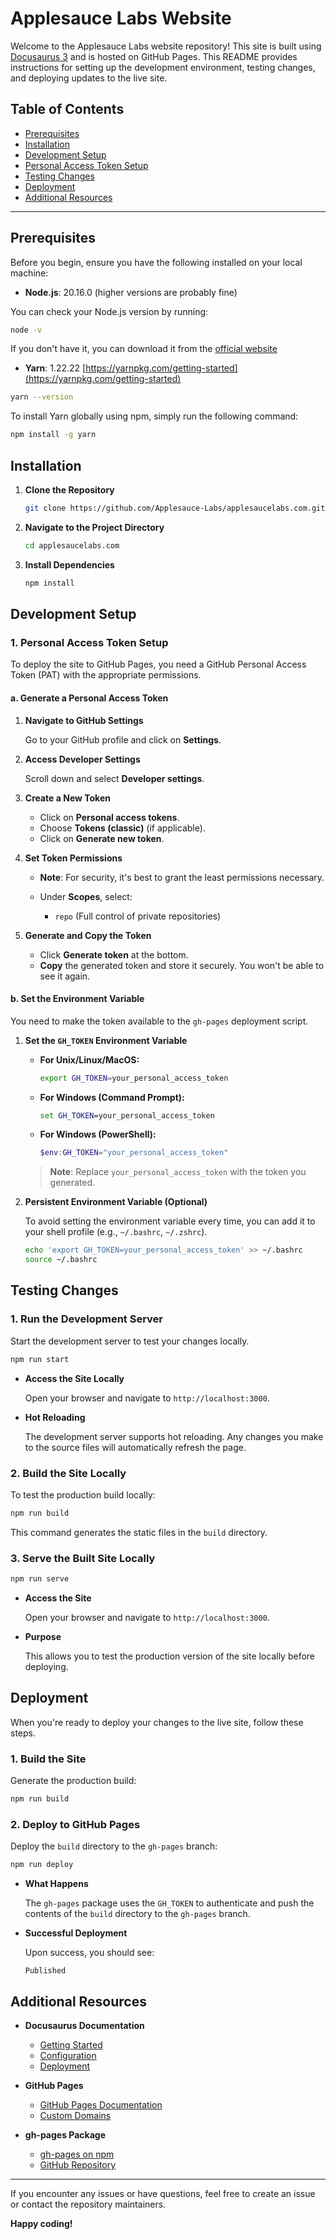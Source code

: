 # Applesauce Labs Website

Welcome to the Applesauce Labs website repository! This site is built using [Docusaurus 3](https://docusaurus.io/) and is hosted on GitHub Pages. This README provides instructions for setting up the development environment, testing changes, and deploying updates to the live site.

## Table of Contents

- [Prerequisites](#prerequisites)
- [Installation](#installation)
- [Development Setup](#development-setup)
- [Personal Access Token Setup](#personal-access-token-setup)
- [Testing Changes](#testing-changes)
- [Deployment](#deployment)
- [Additional Resources](#additional-resources)

---

## Prerequisites

Before you begin, ensure you have the following installed on your local machine:

- **Node.js**: 20.16.0 (higher versions are probably fine)

You can check your Node.js version by running:

```bash
node -v
```

If you don't have it, you can download it from the [official website](https://nodejs.org/)


- **Yarn**: 1.22.22 [https://yarnpkg.com/getting-started](https://yarnpkg.com/getting-started)

```bash
yarn --version
```

To install Yarn globally using npm, simply run the following command:

```bash
npm install -g yarn
``` 



## Installation

1. **Clone the Repository**

   ```bash
   git clone https://github.com/Applesauce-Labs/applesaucelabs.com.git
   ```

2. **Navigate to the Project Directory**

   ```bash
   cd applesaucelabs.com
   ```

3. **Install Dependencies**

   ```bash
   npm install
   ```


## Development Setup

### 1. Personal Access Token Setup

To deploy the site to GitHub Pages, you need a GitHub Personal Access Token (PAT) with the appropriate permissions.

#### a. Generate a Personal Access Token

1. **Navigate to GitHub Settings**

   Go to your GitHub profile and click on **Settings**.

2. **Access Developer Settings**

   Scroll down and select **Developer settings**.

3. **Create a New Token**

   - Click on **Personal access tokens**.
   - Choose **Tokens (classic)** (if applicable).
   - Click on **Generate new token**.

4. **Set Token Permissions**

   - **Note**: For security, it's best to grant the least permissions necessary.
   - Under **Scopes**, select:

     - `repo` (Full control of private repositories)

5. **Generate and Copy the Token**

   - Click **Generate token** at the bottom.
   - **Copy** the generated token and store it securely. You won't be able to see it again.

#### b. Set the Environment Variable

You need to make the token available to the `gh-pages` deployment script.

1. **Set the `GH_TOKEN` Environment Variable**

   - **For Unix/Linux/MacOS:**

     ```bash
     export GH_TOKEN=your_personal_access_token
     ```

   - **For Windows (Command Prompt):**

     ```cmd
     set GH_TOKEN=your_personal_access_token
     ```

   - **For Windows (PowerShell):**

     ```powershell
     $env:GH_TOKEN="your_personal_access_token"
     ```

   > **Note**: Replace `your_personal_access_token` with the token you generated.

2. **Persistent Environment Variable (Optional)**

   To avoid setting the environment variable every time, you can add it to your shell profile (e.g., `~/.bashrc`, `~/.zshrc`).

   ```bash
   echo 'export GH_TOKEN=your_personal_access_token' >> ~/.bashrc
   source ~/.bashrc
   ```

## Testing Changes

### 1. Run the Development Server

Start the development server to test your changes locally.

```bash
npm run start
```

- **Access the Site Locally**

  Open your browser and navigate to `http://localhost:3000`.

- **Hot Reloading**

  The development server supports hot reloading. Any changes you make to the source files will automatically refresh the page.

### 2. Build the Site Locally

To test the production build locally:

```bash
npm run build
```

This command generates the static files in the `build` directory.

### 3. Serve the Built Site Locally

```bash
npm run serve
```

- **Access the Site**

  Open your browser and navigate to `http://localhost:3000`.

- **Purpose**

  This allows you to test the production version of the site locally before deploying.

## Deployment

When you're ready to deploy your changes to the live site, follow these steps.

### 1. Build the Site

Generate the production build:

```bash
npm run build
```

### 2. Deploy to GitHub Pages

Deploy the `build` directory to the `gh-pages` branch:

```bash
npm run deploy
```

- **What Happens**

  The `gh-pages` package uses the `GH_TOKEN` to authenticate and push the contents of the `build` directory to the `gh-pages` branch.

- **Successful Deployment**

  Upon success, you should see:

  ```
  Published
  ```


## Additional Resources

- **Docusaurus Documentation**

  - [Getting Started](https://docusaurus.io/docs)
  - [Configuration](https://docusaurus.io/docs/configuration)
  - [Deployment](https://docusaurus.io/docs/deployment)

- **GitHub Pages**

  - [GitHub Pages Documentation](https://docs.github.com/en/pages)
  - [Custom Domains](https://docs.github.com/en/pages/configuring-a-custom-domain-for-your-github-pages-site)

- **gh-pages Package**

  - [gh-pages on npm](https://www.npmjs.com/package/gh-pages)
  - [GitHub Repository](https://github.com/tschaub/gh-pages)

---

If you encounter any issues or have questions, feel free to create an issue or contact the repository maintainers.

**Happy coding!**
